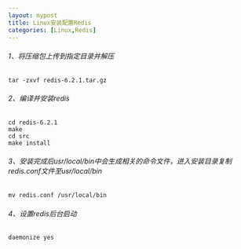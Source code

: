 ```yaml
---
layout: mypost
title: Linux安装配置Redis
categories: [Linux,Redis]
---
```

###### 1、将压缩包上传到指定目录并解压

```
tar -zxvf redis-6.2.1.tar.gz
```
###### 2、编译并安装redis

```
cd redis-6.2.1
make
cd src
make install
```
###### 3、安装完成后usr/local/bin中会生成相关的命令文件，进入安装目录复制redis.conf文件至usr/local/bin

```
mv redis.conf /usr/local/bin
```
###### 4、设置redis后台启动

```
daemonize yes
```